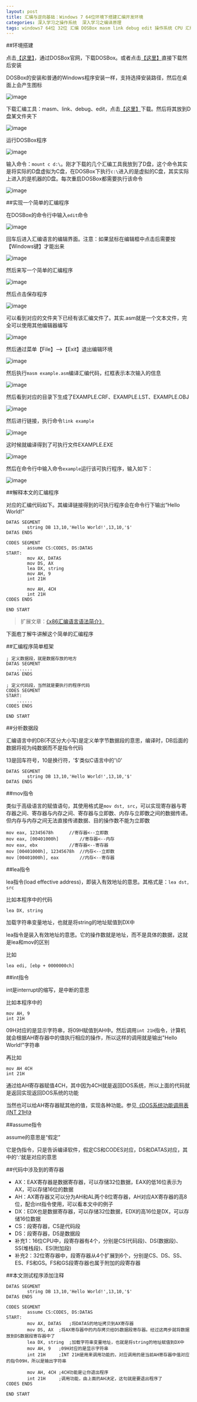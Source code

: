 ```yaml
---
layout: post
title: 汇编与逆向基础：Windows 7 64位环境下搭建汇编开发环境
categories: 深入学习之操作系统  深入学习之编译原理 
tags: windows7 64位 32位 汇编 DOSBox masm link debug edit 操作系统 CPU 汇编语言 寄存器
---
```


##环境搭建

点击[【这里】](http://www.dosbox.com/)，通过DOSBox官网，下载DOSBox。或者点击[【这里】](../download/20161208/DOSBox.rar)直接下载然后安装

DOSBox的安装和普通的Windows程序安装一样，支持选择安装路径，然后在桌面上会产生图标

![image](../media/image/2016-12-08/01.png)

下载汇编工具：masm、link、debug、edit，点击[【这里】](../download/20161208/asmTool.rar)下载。然后将其放到D盘某文件夹下

![image](../media/image/2016-12-08/02.png)

运行DOSBox程序

![image](../media/image/2016-12-08/03.png)

输入命令：`mount c d:\`。刚才下载的几个汇编工具我放到了D盘，这个命令其实是将实际的D盘虚拟为C盘，在DOSBox下执行`c:\`进入的是虚拟的C盘，其实实际上进入的是机器的D盘。每次重启DOSBox都需要执行该命令

![image](../media/image/2016-12-08/04.png)

##实现一个简单的汇编程序

在DOSBox的命令行中输入`edit`命令

![image](../media/image/2016-12-08/05.png)

回车后进入汇编语言的编辑界面。注意：如果鼠标在编辑框中点击后需要按【Windows键】才能出来

![image](../media/image/2016-12-08/06.png)

然后来写一个简单的汇编程序

![image](../media/image/2016-12-08/07.png)

然后点击保存程序

![image](../media/image/2016-12-08/08.png)

可以看到对应的文件夹下已经有该汇编文件了。其实.asm就是一个文本文件，完全可以使用其他编辑器编写

![image](../media/image/2016-12-08/09.png)

然后通过菜单【File】-->【Exit】退出编辑环境

![image](../media/image/2016-12-08/10.png)

然后执行`masm example.asm`编译汇编代码，红框表示本次输入的信息

![image](../media/image/2016-12-08/11.png)

然后看到对应的目录下生成了EXAMPLE.CRF、EXAMPLE.LST、EXAMPLE.OBJ

![image](../media/image/2016-12-08/12.png)

然后进行链接，执行命令`link example`

![image](../media/image/2016-12-08/13.png)

这时候就编译得到了可执行文件EXAMPLE.EXE

![image](../media/image/2016-12-08/14.png)

然后在命令行中输入命令`example`运行该可执行程序，输入如下：

![image](../media/image/2016-12-08/15.png)

##解释本文的汇编程序

对应的汇编代码如下。其编译链接得到的可执行程序会在命令行下输出“Hello World!”

```
DATAS SEGMENT
        string DB 13,10,'Hello World!',13,10,'$'
DATAS ENDS

CODES SEGMENT
        assume CS:CODES, DS:DATAS
START:
        mov AX, DATAS
        mov DS, AX
        lea DX, string
        mov AH, 9
        int 21H

        mov AH, 4CH
        int 21H
CODES ENDS

END START

```

>扩展文章：[《x86汇编语言语法简介》](http://www.xumenger.com/x86-20160720/)

下面庖丁解牛讲解这个简单的汇编程序

##汇编程序简单框架

```
; 定义数据段，就是数据存放的地方
DATAS SEGMENT
	......
DATAS ENDS

; 定义代码段，当然就是要执行的程序代码
CODES SEGMENT
START:
	......
CODES ENDS

END START
```

##分析数据段

汇编语言中的DB(不区分大小写)是定义单字节数据段的意思，编译时，DB后面的数据将视为纯数据而不是指令代码

13是回车符号，10是换行符，'$'类似C语言中的'\0'

```
DATAS SEGMENT
        string DB 13,10,'Hello World!',13,10,'$'
DATAS ENDS
```

##mov指令

类似于高级语言的赋值语句，其使用格式是`mov dst, src`，可以实现寄存器与寄存器之间、寄存器与内存之间、寄存器与立即数、内存与立即数之间的数据传递。但内存与内存之间无法直接传递数据、目的操作数不能为立即数

```
mov eax, 12345678h		//寄存器<--立即数
mov eax, [00401000h]		//寄存器<--内存
mov eax, ebx			//寄存器<--寄存器
mov [00401000h], 12345678h	//内存<--立即数
mov [00401000h], eax		//内存<--寄存器
```

##lea指令

lea指令(load effective address)，即装入有效地址的意思。其格式是：`lea dst, src`

比如本程序中的代码

```
lea DX, string
```

加载字符串变量地址，也就是将string的地址赋值到DX中

lea指令是装入有效地址的意思。它的操作数就是地址，而不是具体的数据，这就是lea和mov的区别

比如

```
lea edi, [ebp + 0000000ch]
```

##int指令

int是interrupt的缩写，是中断的意思

比如本程序中的

```
mov AH, 9
int 21H	
```

09H对应的是显示字符串，将09H赋值到AH中。然后调用`int 21H`指令，计算机就会根据AH寄存器中的值执行相应的操作，所以这样的调用就是输出"Hello World!"字符串

再比如

```
mov AH 4CH
int 21H
```

通过给AH寄存器赋值4CH，其中因为4CH就是返回DOS系统，所以上面的代码就是返回实现返回DOS系统的功能

当然也可以给AH寄存器赋其他的值，实现各种功能。参见[《DOS系统功能调用表(INT 21H)》](http://blog.csdn.net/chinazeze/article/details/1735621)

##assume指令

assume的意思是“假定”

它是伪指令，只是告诉编译软件，假定CS和CODES对应，DS和DATAS对应，其中的':'就是对应的意思

##代码中涉及到的寄存器

* AX：EAX寄存器是数据寄存器，可以存储32位数据，EAX的低16位表示为AX，可以存储16位的数据
* AH：AX寄存器又可以分为AH和AL两个8位寄存器，AH对应AX寄存器的高8位，配合int指令使用，可以看本文中的例子
* DX：EDX也是数据寄存器，可以存储32位数据，EDX的高16位是DX，可以存储16位数据
* CS：段寄存器，CS是代码段
* DS：段寄存器，DS是数据段
* 补充1：16位CPU中，段寄存器有4个，分别是CS(代码段)、DS(数据段)、SS(堆栈段)、ES(附加段)
* 补充2：32位寄存器中，段寄存器从4个扩展到6个，分别是CS、DS、SS、ES、FS和GS。FS和GS段寄存器也属于附加的段寄存器

##本文测试程序添加注释

```
DATAS SEGMENT
        string DB 13,10,'Hello World!',13,10,'$'
DATAS ENDS

CODES SEGMENT
        assume CS:CODES, DS:DATAS
START:
        mov AX, DATAS	;将DATAS的地址拷贝到AX寄存器
        mov DS, AX	;将AX寄存器中的内存拷贝给DS数据段寄存器。经过这两步就将数据放到DS数据段寄存器中了
        lea DX, string	;加载字符串变量地址，也就是将string的地址赋值到DX中
        mov AH, 9	;09H对应的是显示字符串
        int 21H		;INT 21H是用来调用功能的，对应调用的是当前AH寄存器中值对应的指令09H，所以是输出字符串

        mov AH, 4CH	;4CH功能是让你退出程序
        int 21H		;调用功能，由上面的AH决定，这句就是要退出程序了
CODES ENDS

END START

```
